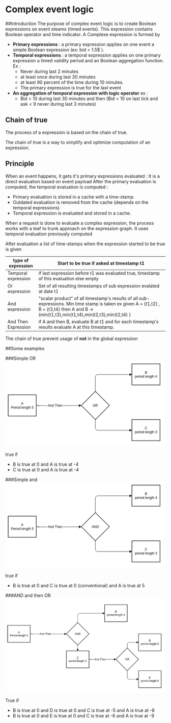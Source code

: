 # Complex event logic 
##Introduction
The purpose of complex event logic is to create Boolean expressions on event steams (timed events). This expression contains Boolean operator and time indicator. 
A Complexe expression is formed by
* **Primary expressions** : a primary expression applies on one event a simple Boolean expression (ex: bid > 1.5$ ).
* **Temporal expressions** : a temporal expression applies on one primary expression a timed validity period and an Boolean aggregation function. Ex :
    * Never during last 2 minutes
    * at least once during last 30 minutes
    * at least 90 percent of the time during 10 minutes.
    * The primary expression is true for the last event
* **An aggregation of temporal expression with logic operator** ex :
    * Bid > 10 during last 30 minutes and then (Bid < 10 on last tick and ask < 9 never during last 3 minutes)

## Chain of true
The process of a expression is based on the chain of true. 

The chain of true is a way to simplify and optimize computation of an expression. 

## Principle 
When an event happens, it gets it's primary expressions evaluated : It is a direct evaluation based on event payload
After the primary evaluation is computed, the temporal evaluation is computed :
- Primary evaluation is stored in a cache with a time-stamp.
- Outdated evaluation is removed from the cache (depends on the temporal expressions)
- Temporal expression is evaluated and stored in a cache.

When a request is done to evaluate a complex expression, the process works with a leaf to trunk approach on the expression graph.
It uses temporal evaluation previously computed 

After evaluation a list of time-stamps when the expression started to be true is given 


|type of expression |Start to be true if asked at timestamp t1|
|-------------------|-----------------------------------------|
|Temporal expression|if last expression before t1 was evaluated true, timestamp of this evaluation else empty|
|Or expression	|Set of all resulting timestamps of sub expression evalated at date t1|
|And expression	|"scalar product" of all timestamp's results of all sub-expressions. Min time stamp is taken ex given A = {t1,t2} , B = {t3,t4} then A and B -> {min(t1,t3),min(t1,t4),min(t2,t3),min(t2,t4) }|
|And Then Expression	| if A and then B, evaluate B at t1 and for each timestamp's results evaluate A at this timestamp.|

The chain of true prevent usage of **not** in the global expression

##Some examples

###Simple OR
![or](https://raw.githubusercontent.com/pocamin/ComplexEventLogic/master/readme/Algo%20-%20cbl%20-%20or.png)

true if
* B is true at 0 and A is true at -4
* C is true at 0 and A is true at -4

###Simple and
![And](https://raw.githubusercontent.com/pocamin/ComplexEventLogic/master/readme/ALGO%20-%20CBL%20-%20AND.png)

true if
* B is true at 0 and C is true at 0 (conventional) and A is true at 5

###AND and then OR
![And then or](https://raw.githubusercontent.com/pocamin/ComplexEventLogic/master/readme/And%20and%20then%20OR.png)

True if
* B is true at 0 and D is true at 0 and C is true at -5 and A is true at -8
* B is true at 0 and E is true at 0 and C is true at -6 and A is true at -9
